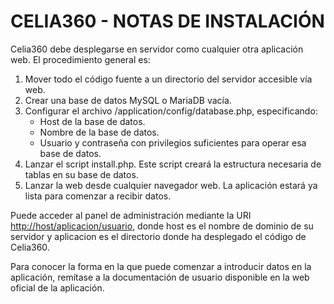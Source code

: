 # CELIA360 - NOTAS DE INSTALACIÓN

Celia360 debe desplegarse en servidor como cualquier otra aplicación web.
El procedimiento general es:

1. Mover todo el código fuente a un directorio del servidor accesible vía web.
2. Crear una base de datos MySQL o MariaDB vacía.
3. Configurar el archivo /application/config/database.php, especificando:
    - Host de la base de datos.
    - Nombre de la base de datos.
    - Usuario y contraseña con privilegios suficientes para operar esa base de datos.
4. Lanzar el script install.php. Este script creará la estructura necesaria de tablas en su base de datos.
5. Lanzar la web desde cualquier navegador web. La aplicación estará ya lista para comenzar a recibir datos. 

Puede acceder al panel de administración mediante la URI <http://host/aplicacion/usuario>,
donde host es el nombre de dominio de su servidor y aplicacion es el directorio
donde ha desplegado el código de Celia360.

Para conocer la forma en la que puede comenzar a introducir datos en la aplicación,
remítase a la documentación de usuario disponible en la web oficial de la aplicación.